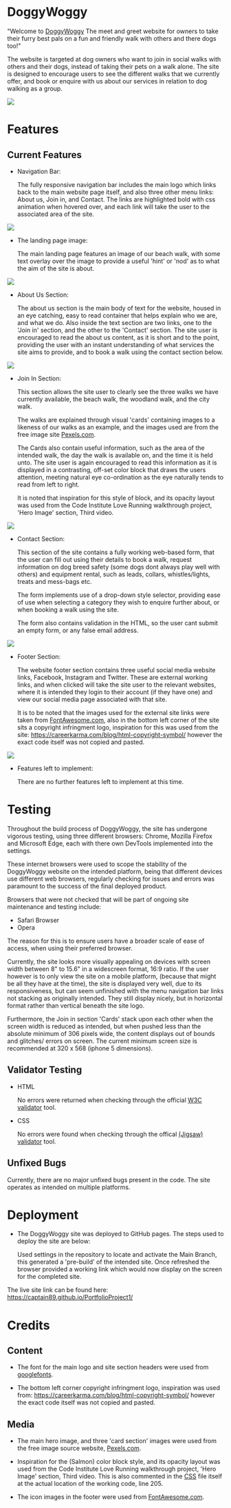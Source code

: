 # DoggyWoggy

"Welcome to [DoggyWoggy](https://captain89.github.io/PortfolioProject1/) The meet and greet website for owners to take their furry best pals on a fun and friendly walk with others and there dogs too!" 

The website is targeted at dog owners who want to join in social walks with others and their dogs, instead of taking their pets on a walk alone. The site is designed to encourage users to see the different walks that we currently offer, and book or enquire with us about our services in relation to dog walking as a group.

<img src="/workspace/PortfolioProject1/assets/docs/screenshots/responsive.PNG">

# Features

## Current Features

* Navigation Bar:

    The fully responsive navigation bar includes the main logo which links back to the main website page itself, and also three other menu links: About us, Join in, and Contact. The links are highlighted bold with css animation when hovered over, and each link will take the user to the associated area of the site.

<img src="/workspace/PortfolioProject1/assets/docs/screenshots/navbar.PNG">


* The landing page image:

    The main landing page features an image of our beach walk, with some text overlay over the image to provide a useful 'hint' or 'nod' as to what the aim of the site is about.

<img src="/workspace/PortfolioProject1/assets/docs/screenshots/landingpage.PNG">

* About Us Section:

    The about us section is the main body of text for the website, housed in an eye catching, easy to read container that helps explain who we are, and what we do. Also inside the text section are two links, one to the 'Join in' section, and the other to the 'Contact' section. The site user is encouraged to read the about us content, as it is short and to the point, providing the user with an instant understanding of what services the site aims to provide, and to book a walk using the contact section below.

<img src="/workspace/PortfolioProject1/assets/docs/screenshots/aboutus.PNG">

* Join In Section:

    This section allows the site user to clearly see the three walks we have currently available, the beach walk, the woodland walk, and the city walk.

    The walks are explained through visual 'cards' containing images to a likeness of our walks as an example, and the images used are from the free image site [Pexels.com](https://www.pexels.com/).


    The Cards also contain useful information, such as the area of the intended walk, the day the walk is available on, and the time it is held unto. The site user is again encouraged to read this information as it is displayed in a contrasting, off-set color block that draws the users attention, meeting natural eye co-ordination as the eye naturally tends to read from left to right.

    It is noted that inspiration for this style of block, and its opacity layout was used from the Code Institute Love Running walkthrough project, 'Hero Image' section, Third video.

<img src="/workspace/PortfolioProject1/assets/docs/screenshots/join-in.PNG">

* Contact Section:

    This section of the site contains a fully working web-based form, that the user can fill out using their details to book a walk, request information on dog breed safety (some dogs dont always play well with others) and equipment rental, such as leads, collars, whistles/lights, treats and mess-bags etc.

    The form implements use of a drop-down style selector, providing ease of use when selecting a category they wish to enquire further about, or when booking a walk using the site.

    The form also contains validation in the HTML, so the user cant submit an empty form, or any false email address.

<img src="/workspace/PortfolioProject1/assets/docs/screenshots/contact.PNG">

* Footer Section:

    The website footer section contains three useful social media website links, Facebook, Instagram and Twitter. These are external working links, and when clicked will take the site user to the relevant websites, where it is intended they login to their account (if they have one) and view our social media page associated with that site.

    It is to be noted that the images used for the external site links were taken from [FontAwesome.com](https://fontawesome.com/), also in the bottom left corner of the site sits a copyright infringment logo, inspiration for this was used from the site: https://careerkarma.com/blog/html-copyright-symbol/ however the exact code itself was not copied and pasted.

<img src="/workspace/PortfolioProject1/assets/docs/screenshots/footer.PNG">

* Features left to implement:

    There are no further features left to implement at this time.


# Testing

Throughout the build process of DoggyWoggy, the site has undergone vigorous testing, using three different browsers: Chrome, Mozilla Firefox and Microsoft Edge, each with there own DevTools implemented into the settings.

These internet browsers were used to scope the stability of the DoggyWoggy website on the intended platform, being that different devices use different web browsers, regularly checking for issues and errors was paramount to the success of the final deployed product.

Browsers that were not checked that will be part of ongoing site maintenance and testing include:

* Safari Browser
* Opera 

The reason for this is to ensure users have a broader scale of ease of access, when using their preferred browser.

Currently, the site looks more visually appealing on devices with screen width between 8" to 15.6" in a widescreen format, 16:9 ratio. If the user however is to only view the site on a mobile platform, (because that might be all they have at the time), the site is displayed very well, due to its responsiveness, but can seem unfinished with the menu navigation bar links not stacking as originally intended. They still display nicely, but in horizontal format rather than vertical beneath the site logo.

Furthermore, the Join in section 'Cards' stack upon each other when the screen width is reduced as intended, but when pushed less than the absolute minimum of 306 pixels wide, the content displays out of bounds and glitches/ errors on screen. The current minimum screen size is recommended at 320 x 568 (iphone 5 dimensions).

## Validator Testing

* HTML
    
    No errors were returned when checking through the official [W3C validator](https://validator.w3.org/) tool.

* CSS

    No errors were found when checking through the offical [(Jigsaw) validator](https://jigsaw.w3.org/css-validator/) tool.

## Unfixed Bugs

Currently, there are no major unfixed bugs present in the code. The site operates as intended on multiple platforms.

# Deployment

* The DoggyWoggy site was deployed to GitHub pages. The steps used to deploy the site are below:

   Used settings in the repository to locate and activate the Main Branch, this generated a 'pre-build' of the intended site. Once refreshed the browser provided a working link which would now display on the screen for the completed site.

The live site link can be found here: https://captain89.github.io/PortfolioProject1/

# Credits

## Content

* The font for the main logo and site section headers were used from [googlefonts](https://fonts.google.com/specimen/Lobster?query=lobster).

* The bottom left corner copyright infringment logo, inspiration was used from: https://careerkarma.com/blog/html-copyright-symbol/ however the exact code itself was not copied and pasted.

## Media

* The main hero image, and three 'card section' images were used from the free image source website, [Pexels.com](https://www.pexels.com/).

* Inspiration for the (Salmon) color block style, and its opacity layout was used from the Code Institute Love Running walkthrough project, 'Hero Image' section, Third video.
This is also commented in the [CSS](/workspace/PortfolioProject1/assets/css/style.css) file itself at the actual location of the working code, line 205.

* The icon images in the footer were used from [FontAwesome.com](https://fontawesome.com/).





